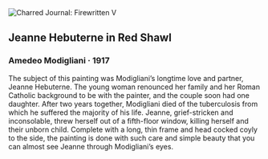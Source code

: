 <div class="artwork-of-the-day">
  <div class="container">
    <div class="img-wrapper">
      <img
        src="https://uploads2.wikiart.org/images/amedeo-modigliani/jeanne-hebuterne-in-front-of-a-door-1919.jpg!Large.jpg"
        alt="Charred Journal: Firewritten V" />
    </div>
    <div class="artwork-detail">
      <div class="artwork-origin"> 
        <h2 class="artwork-name">Jeanne Hebuterne in Red Shawl</h2>
        <h3 class="artist">
          Amedeo Modigliani
                    ·  1917
        </h3>
      </div>
      <p class="description">
        <span class="artwork-description-text ng-binding" ng-bind-html="viewModel.ArtworkOfTheDay.Description | unsafe">The subject of this painting was Modigliani’s longtime love and partner, Jeanne Hebuterne. The young woman renounced her family and her Roman Catholic background to be with the painter, and the couple soon had one daughter. After two years together, Modigliani died of the tuberculosis from which he suffered the majority of his life. Jeanne, grief-stricken and inconsolable, threw herself out of a fifth-floor window, killing herself and their unborn child. Complete with a long, thin frame and head cocked coyly to the side, the painting is done with such care and simple beauty that you can almost see Jeanne through Modigliani’s eyes. </span>
                        <div class="text-shadow-container" ng-show="showShadow" style=""></div>
      </p>
    </div>
  </div>

</div>
